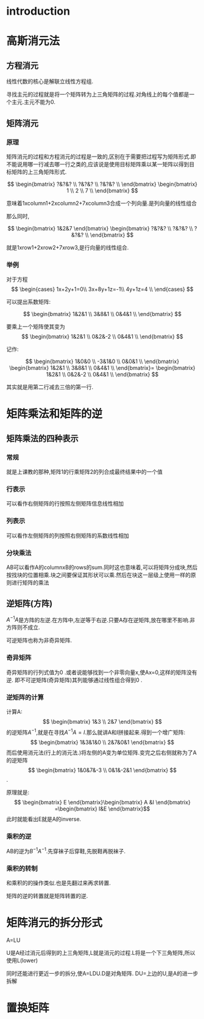 
# introduction


# 高斯消元法

## 方程消元

 线性代数的核心是解联立线性方程组.

寻找主元的过程就是将一个矩阵转为上三角矩阵的过程.对角线上的每个值都是一个主元.主元不能为0.

## 矩阵消元
### 原理

矩阵消元的过程和方程消元的过程是一致的,区别在于需要把过程写为矩阵形式.即不能说用哪一行减去哪一行之类的,应该说是使用目标矩阵乘以某一矩阵以得到目标矩阵的上三角矩阵形式.

$$
\begin{bmatrix}
 ?&?&? \\ ?&?&? \\ ?&?&? \\ 
\end{bmatrix}
\begin{bmatrix}
 1 \\ 2 \\ 7 \\ 
\end{bmatrix}
$$

意味着1xcolumn1+2xcolumn2+7xcolumn3合成一个列向量.是列向量的线性组合

那么同时,

$$
\begin{bmatrix}
 1&2&7
\end{bmatrix}
\begin{bmatrix}
 ?&?&? \\ ?&?&? \\ ?&?&? \\ 
\end{bmatrix}
$$

就是1xrow1+2xrow2+7xrow3,是行向量的线性组合. 

### 举例

对于方程
$$
\begin{cases} 
1x+2y+1=0\\
3x+8y+1z=-1\\
 4y+1z=4 \\
\end{cases}
$$

可以提出系数矩阵:

$$
\begin{bmatrix}
 1&2&1  \\
 3&8&1 \\ 
 0&4&1 \\ 
 \end{bmatrix}
 $$

要乘上一个矩阵使其变为
$$
\begin{bmatrix}
 1&2&1  \\
 0&2&-2 \\ 
 0&4&1 \\ 
 \end{bmatrix}
$$

记作:


$$
\begin{bmatrix}
 1&0&0  \\
 -3&1&0 \\ 
 0&0&1 \\ 
 \end{bmatrix}
\begin{bmatrix}
 1&2&1  \\
 3&8&1 \\ 
 0&4&1 \\ 
 \end{bmatrix}=
 \begin{bmatrix}
 1&2&1  \\
 0&2&-2 \\ 
 0&4&1 \\ 
 \end{bmatrix}
 $$

其实就是用第二行减去三倍的第一行.

# 矩阵乘法和矩阵的逆

## 矩阵乘法的四种表示

### 常规

就是上课教的那种,矩阵1的行乘矩阵2的列合成最终结果中的一个值

### 行表示

可以看作右侧矩阵的行按照左侧矩阵信息线性相加

### 列表示

可以看作左侧矩阵的列按照右侧矩阵的系数线性相加 

### 分块乘法

AB可以看作A的columnxB的rows的sum.同时这也意味着,可以将矩阵分成块,然后按找块的位置相乘.块之间要保证其形状可以乘.然后在块这一层级上使用一样的原则进行矩阵的乘法

## 逆矩阵(方阵)

$A^{-1}A$是方阵的左逆.在方阵中,左逆等于右逆.只要A存在逆矩阵,放在哪里不影响.非方阵则不成立.

可逆矩阵也称为非奇异矩阵.

### 奇异矩阵

奇异矩阵的行列式值为0 .或者说能够找到一个非零向量x,使Ax=0,这样的矩阵没有逆. 即不可逆矩阵(奇异矩阵)其列能够通过线性组合得到0 . 

### 逆矩阵的计算

计算A:
$$
\begin{bmatrix}
 1&3 \\ 2&7
\end{bmatrix}
$$的逆矩阵$A^{-1}$,就是在寻找$A^{-1}A=I$.那么就讲A和I拼接起来.得到一个增广矩阵:
$$
\begin{bmatrix}
 1&3&1&0 \\ 2&7&0&1
\end{bmatrix}
$$而后使用消元法(行上的消元法.)将左侧的A变为单位矩阵.变完之后右侧就称为了A的逆矩阵
$$
\begin{bmatrix}
 1&0&7&-3 \\ 0&1&-2&1
\end{bmatrix}
$$.

原理就是:
$$
\begin{bmatrix}
 E
\end{bmatrix}\begin{bmatrix}
 A &I
\end{bmatrix}
=\begin{bmatrix}
 I&E
\end{bmatrix}$$
此时就能看出E就是A的inverse. 

### 乘积的逆

AB的逆为$B^{-1}A^{-1}$.先穿袜子后穿鞋,先脱鞋再脱袜子.

### 乘积的转制

和乘积的的操作类似.也是先翻过来再求转置.

矩阵的逆的转置就是矩阵转置的逆.

# 矩阵消元的拆分形式

A=LU

U是A经过消元后得到的上三角矩阵,L就是消元的过程.L将是一个下三角矩阵,所以使用L(lower)

同时还能进行更近一步的拆分,使A=LDU.D是对角矩阵. DU=上边的U,是A的进一步拆解

# 置换矩阵

   